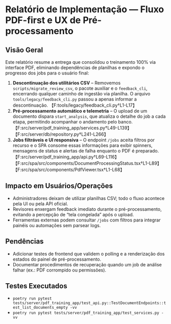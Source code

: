 # Relatório de Implementação — Fluxo PDF-first e UX de Pré-processamento

## Visão Geral
Este relatório resume a entrega que consolidou o treinamento 100% via interface PDF, eliminando dependências de planilhas e expondo o progresso dos jobs para o usuário final:

1. **Descontinuação dos utilitários CSV** – Removemos `scripts/migrate_review_csv`, o pacote auxiliar e o `feedback_cli`, encerrando qualquer caminho de ingestão via planilha. O arquivo `tools/legacy/feedback_cli.py` passou a apenas informar a descontinuação. 【F:tools/legacy/feedback_cli.py†L1-L17】
2. **Pré-processamento automático e telemetria** – O upload de um documento dispara `start_analysis`, que atualiza o detalhe do job a cada etapa, permitindo acompanhar o andamento pelo banco. 【F:src/server/pdf_training_app/services.py†L49-L139】【F:src/server/db/repository.py†L241-L266】
3. **Jobs filtráveis e UI responsiva** – O endpoint `/jobs` aceita filtros por recurso e o SPA consome essas informações para exibir spinners, mensagens de status e alertas de falha enquanto o PDF é preparado. 【F:src/server/pdf_training_app/api.py†L69-L116】【F:src/spa/src/components/DocumentProcessingStatus.tsx†L1-L89】【F:src/spa/src/components/PdfViewer.tsx†L1-L68】

## Impacto em Usuários/Operações
- Administradores deixam de utilizar planilhas CSV; todo o fluxo acontece pela UI ou pela API oficial.
- Revisores enxergam feedback imediato durante o pré-processamento, evitando a percepção de “tela congelada” após o upload.
- Ferramentas externas podem consultar `/jobs` com filtros para integrar painéis ou automações sem parsear logs.

## Pendências
- Adicionar testes de frontend que validem o polling e a renderização dos estados do painel de pré-processamento.
- Documentar procedimentos de recuperação quando um job de análise falhar (ex.: PDF corrompido ou permissões).

## Testes Executados
- `poetry run pytest tests/server/pdf_training_app/test_api.py::TestDocumentEndpoints::test_list_documents_empty -vv`
- `poetry run pytest tests/server/pdf_training_app/test_services.py -vv`
